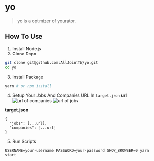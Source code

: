 # yo
> yo is a optimizer of yourator.

## How To Use
1. Install Node.js
2. Clone Repo
```bash
git clone git@github.com:AllJointTW/yo.git
cd yo
```

3. Install Package
```bash
yarn # or npm install
```

4. Setup Your Jobs And Companies URL In `target.json`
**url**
![url of companies](https://user-images.githubusercontent.com/13268073/56444342-dd0e7800-632a-11e9-9eef-1c56c1b24cf2.png)
![url of jobs](https://user-images.githubusercontent.com/13268073/56444325-ca943e80-632a-11e9-8fbd-89f8bea5267b.png)

**target.json**
```
{
  "jobs": [...url],
  "companies": [...url]
}
```

5. Run Scripts
```
USERNAME=your-username PASSWORD=your-password SHOW_BROWSER=0 yarn start
```
